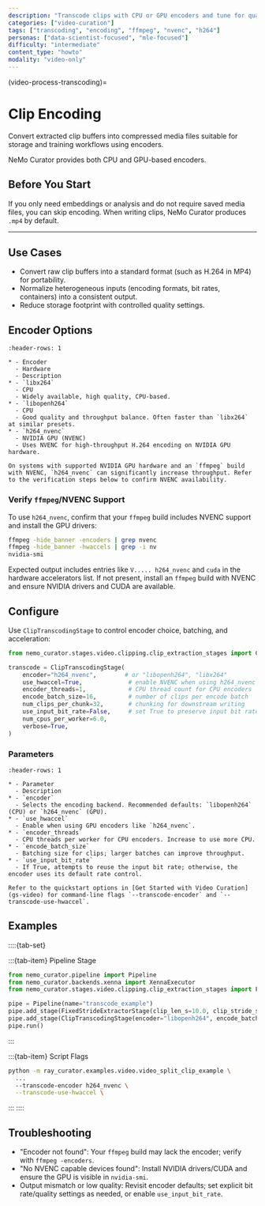 ```yaml
---
description: "Transcode clips with CPU or GPU encoders and tune for quality and performance"
categories: ["video-curation"]
tags: ["transcoding", "encoding", "ffmpeg", "nvenc", "h264"]
personas: ["data-scientist-focused", "mle-focused"]
difficulty: "intermediate"
content_type: "howto"
modality: "video-only"
---
```



(video-process-transcoding)=

# Clip Encoding

Convert extracted clip buffers into compressed media files suitable for storage and training workflows using encoders.

NeMo Curator provides both CPU and GPU-based encoders.

## Before You Start

If you only need embeddings or analysis and do not require saved media files, you can skip encoding. When writing clips, NeMo Curator produces `.mp4` by default.

---

## Use Cases

- Convert raw clip buffers into a standard format (such as H.264 in MP4) for portability.
- Normalize heterogeneous inputs (encoding formats, bit rates, containers) into a consistent output.
- Reduce storage footprint with controlled quality settings.

## Encoder Options

```{list-table} Encoders
:header-rows: 1

* - Encoder
  - Hardware
  - Description
* - `libx264`
  - CPU
  - Widely available, high quality, CPU-based.
* - `libopenh264`
  - CPU
  - Good quality and throughput balance. Often faster than `libx264` at similar presets.
* - `h264_nvenc`
  - NVIDIA GPU (NVENC)
  - Uses NVENC for high-throughput H.264 encoding on NVIDIA GPU hardware.
```

```{tip}
On systems with supported NVIDIA GPU hardware and an `ffmpeg` build with NVENC, `h264_nvenc` can significantly increase throughput. Refer to the verification steps below to confirm NVENC availability.
```

### Verify `ffmpeg`/NVENC Support

To use `h264_nvenc`, confirm that your `ffmpeg` build includes NVENC support and install the GPU drivers:

```bash
ffmpeg -hide_banner -encoders | grep nvenc
ffmpeg -hide_banner -hwaccels | grep -i nv
nvidia-smi
```

Expected output includes entries like `V..... h264_nvenc` and `cuda` in the hardware accelerators list. If not present, install an `ffmpeg` build with NVENC and ensure NVIDIA drivers and CUDA are available.

## Configure

Use `ClipTranscodingStage` to control encoder choice, batching, and acceleration:

```python
from nemo_curator.stages.video.clipping.clip_extraction_stages import ClipTranscodingStage

transcode = ClipTranscodingStage(
    encoder="h264_nvenc",        # or "libopenh264", "libx264"
    use_hwaccel=True,             # enable NVENC when using h264_nvenc
    encoder_threads=1,            # CPU thread count for CPU encoders
    encode_batch_size=16,         # number of clips per encode batch
    num_clips_per_chunk=32,       # chunking for downstream writing
    use_input_bit_rate=False,     # set True to preserve input bit rate when available
    num_cpus_per_worker=6.0,
    verbose=True,
)
```

### Parameters

```{list-table} Common Parameters
:header-rows: 1

* - Parameter
  - Description
* - `encoder`
  - Selects the encoding backend. Recommended defaults: `libopenh264` (CPU) or `h264_nvenc` (GPU).
* - `use_hwaccel`
  - Enable when using GPU encoders like `h264_nvenc`.
* - `encoder_threads`
  - CPU threads per worker for CPU encoders. Increase to use more CPU.
* - `encode_batch_size`
  - Batching size for clips; larger batches can improve throughput.
* - `use_input_bit_rate`
  - If True, attempts to reuse the input bit rate; otherwise, the encoder uses its default rate control.
```

```{seealso}
Refer to the quickstart options in [Get Started with Video Curation](gs-video) for command-line flags `--transcode-encoder` and `--transcode-use-hwaccel`.
```

## Examples

::::{tab-set}

:::{tab-item} Pipeline Stage

```python
from nemo_curator.pipeline import Pipeline
from nemo_curator.backends.xenna import XennaExecutor
from nemo_curator.stages.video.clipping.clip_extraction_stages import FixedStrideExtractorStage, ClipTranscodingStage

pipe = Pipeline(name="transcode_example")
pipe.add_stage(FixedStrideExtractorStage(clip_len_s=10.0, clip_stride_s=10.0))
pipe.add_stage(ClipTranscodingStage(encoder="libopenh264", encode_batch_size=16, encoder_threads=1, verbose=True))
pipe.run()
```

:::

:::{tab-item} Script Flags

```bash
python -m ray_curator.examples.video.video_split_clip_example \
  ...
  --transcode-encoder h264_nvenc \
  --transcode-use-hwaccel \
```

:::
::::

## Troubleshooting

- "Encoder not found": Your `ffmpeg` build may lack the encoder; verify with `ffmpeg -encoders`.
- "No NVENC capable devices found": Install NVIDIA drivers/CUDA and ensure the GPU is visible in `nvidia-smi`.
- Output mismatch or low quality: Revisit encoder defaults; set explicit bit rate/quality settings as needed, or enable `use_input_bit_rate`.
